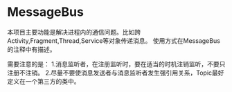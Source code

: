 # MessageBus

本项目主要功能是解决进程内的通信问题。比如跨Activity,Fragment,Thread,Service等对象传递消息。
使用方式在MessageBus的注释中有描述。

需要注意的是：
1.消息监听者，在注册监听时，要在适当的时机注销监听，不要只注册不注销。
2.尽量不要使消息发送者与消息监听者发生强引用关系，Topic最好定义在一个第三方的类中。
